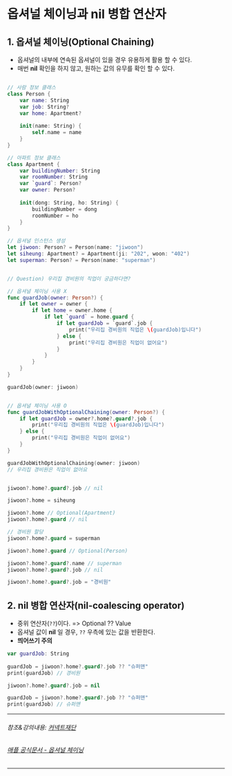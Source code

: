 
# 옵셔널 체이닝과 nil 병합 연산자

## 1. 옵셔널 체이닝(Optional Chaining)
- 옵셔널의 내부에 연속된 옵셔널이 있을 경우 유용하게 활용 할 수 있다.
- 매번 **nil** 확인을 하지 않고, 원하는 값의 유무를 확인 할 수 있다.

``` Swift

// 사람 정보 클래스
class Person {
    var name: String
    var job: String?
    var home: Apartment?
    
    init(name: String) {
        self.name = name
    }
}

// 아파트 정보 클래스
class Apartment {
    var buildingNumber: String
    var roomNumber: String
    var `guard`: Person?
    var owner: Person?
    
    init(dong: String, ho: String) {
        buildingNumber = dong
        roomNumber = ho
    }
}

// 옵셔널 인스턴스 생성
let jiwoon: Person? = Person(name: "jiwoon")
let siheung: Apartment? = Apartment(ji: "202", woon: "402")
let superman: Person? = Person(name: "superman")


// Question) 우리집 경비원의 직업이 궁금하다면?

// 옵셔널 체이닝 사용 X
func guardJob(owner: Person?) {
    if let owner = owner {
        if let home = owner.home {
            if let `guard` = home.guard {
                if let guardJob = `guard`.job {
                    print("우리집 경비원의 직업은 \(guardJob)입니다")
                } else {
                    print("우리집 경비원은 직업이 없어요")
                }
            }
        }
    }
}

guardJob(owner: jiwoon)


// 옵셔널 체이닝 사용 O
func guardJobWithOptionalChaining(owner: Person?) {
    if let guardJob = owner?.home?.guard?.job {
        print("우리집 경비원의 직업은 \(guardJob)입니다")
    } else {
        print("우리집 경비원은 직업이 없어요")
    }
}

guardJobWithOptionalChaining(owner: jiwoon)
// 우리집 경비원은 직업이 없어요


jiwoon?.home?.guard?.job // nil

jiwoon?.home = siheung

jiwoon?.home // Optional(Apartment)
jiwoon?.home?.guard // nil

// 경비원 할당
jiwoon?.home?.guard = superman

jiwoon?.home?.guard // Optional(Person)

jiwoon?.home?.guard?.name // superman
jiwoon?.home?.guard?.job // nil

jiwoon?.home?.guard?.job = "경비원"
```


## 2. nil 병합 연산자(nil-coalescing operator)
- 중위 연산자(```??```)이다. => Optional ?? Value
- 옵셔널 값이 **nil** 일 경우, ```??``` 우측에 있는 값을 반환한다.
- **띄어쓰기 주의**

``` Swift
var guardJob: String
    
guardJob = jiwoon?.home?.guard?.job ?? "슈퍼맨"
print(guardJob) // 경비원

jiwoon?.home?.guard?.job = nil

guardJob = jiwoon?.home?.guard?.job ?? "슈퍼맨"
print(guardJob) // 슈퍼맨
```


***
###### 참조&강의내용: [커넥트재단](https://www.edwith.org/boostcamp_ios/)
###### [애플 공식문서 - 옵셔널 체이닝](https://docs.swift.org/swift-book/LanguageGuide/OptionalChaining.html)
***
